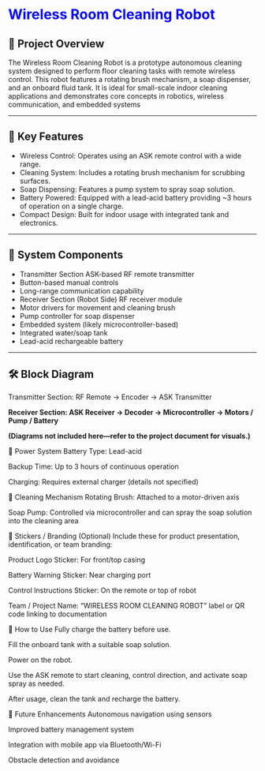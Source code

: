<h1 style="color:blue">Wireless Room Cleaning Robot</h1>
<h2> 🧼 Project Overview</h2>
<p>The Wireless Room Cleaning Robot is a prototype autonomous cleaning system designed to perform floor cleaning tasks with remote wireless control. This robot features a rotating brush mechanism, a soap dispenser, and an onboard fluid tank. It is ideal for small-scale indoor cleaning applications and demonstrates core concepts in robotics, wireless communication, and embedded systems</p>
<hr>
<h2>🤖 Key Features</h2>
<ul>
<li>Wireless Control: Operates using an ASK remote control with a wide range.</li>
<li>Cleaning System: Includes a rotating brush mechanism for scrubbing surfaces.</li>
<li>Soap Dispensing: Features a pump system to spray soap solution.</li>
<li>Battery Powered: Equipped with a lead-acid battery providing ~3 hours of operation on a single charge.</li>
<li>Compact Design: Built for indoor usage with integrated tank and electronics.</li>
</ul>
<hr>
<h2>🔧 System Components</h2>
<ul>
<li>Transmitter Section
ASK-based RF remote transmitter</li>

<li>Button-based manual controls</li>
<li>Long-range communication capability</li>

<li>Receiver Section (Robot Side)
RF receiver module</li>

<li>Motor drivers for movement and cleaning brush</li>

<li>Pump controller for soap dispenser</li>

<li>Embedded system (likely microcontroller-based)</li>

<li>Integrated water/soap tank</li>

<li>Lead-acid rechargeable battery</li>
</ul>
<hr>

<h2>🛠 Block Diagram</h2>
<b></b>Transmitter Section: RF Remote → Encoder → ASK Transmitter</b>
<br>

<b>Receiver Section: ASK Receiver → Decoder → Microcontroller → Motors / Pump / Battery</b>
<br>

<b>(Diagrams not included here—refer to the project document for visuals.)</b>
<br>

🔋 Power System
Battery Type: Lead-acid

Backup Time: Up to 3 hours of continuous operation

Charging: Requires external charger (details not specified)

🧴 Cleaning Mechanism
Rotating Brush: Attached to a motor-driven axis

Soap Pump: Controlled via microcontroller and can spray the soap solution into the cleaning area

🧷 Stickers / Branding (Optional)
Include these for product presentation, identification, or team branding:

Product Logo Sticker: For front/top casing

Battery Warning Sticker: Near charging port

Control Instructions Sticker: On the remote or top of robot

Team / Project Name: “WIRELESS ROOM CLEANING ROBOT” label or QR code linking to documentation

🚀 How to Use
Fully charge the battery before use.

Fill the onboard tank with a suitable soap solution.

Power on the robot.

Use the ASK remote to start cleaning, control direction, and activate soap spray as needed.

After usage, clean the tank and recharge the battery.

🧠 Future Enhancements
Autonomous navigation using sensors

Improved battery management system

Integration with mobile app via Bluetooth/Wi-Fi

Obstacle detection and avoidance

